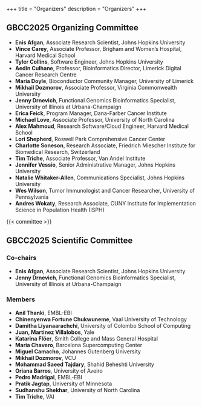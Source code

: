 +++
title = "Organizers"
description = "Organizers"
+++

## GBCC2025 Organizing Committee

- **Enis Afgan**, Associate Research Scientist, Johns Hopkins University
- **Vince Carey**, Associate Professor, Brigham and Women’s Hospital, Harvard Medical School
- **Tyler Collins**, Software Engineer, Johns Hopkins University
- **Aedin Culhane**, Professor, Bioinformatics Director, Limerick Digital Cancer Research Centre
- **Maria Doyle**, Bioconductor Community Manager, University of Limerick
- **Mikhail Dozmorov**, Associate Professor, Virginia Commonwealth University
- **Jenny Drnevich**, Functional Genomics Bioinformatics Specialist, University of Illinois at Urbana-Champaign
- **Erica Feick**, Program Manager, Dana-Farber Cancer Institute
- **Michael Love**, Associate Professor, University of North Carolina
- **Alex Mahmoud**, Research Software/Cloud Engineer, Harvard Medical School
- **Lori Shepherd**, Roswell Park Comprehensive Cancer Center
- **Charlotte Soneson**, Research Associate, Friedrich Miescher Institute for Biomedical Research, Switzerland
- **Tim Triche**, Associate Professor, Van Andel Institute
- **Jennifer Vessio**, Senior Administrative Manager, Johns Hopkins University
- **Natalie Whitaker-Allen**, Communications Specialist, Johns Hopkins University
- **Wes Wilson**, Tumor Immunologist and Cancer Researcher, University of Pennsylvania
- **Andres Wokaty**, Research Associate, CUNY Institute for Implementation Science in Population Health (ISPH)

{{< committee >}}

## GBCC2025 Scientific Committee

### Co-chairs

- **Enis Afgan**, Associate Research Scientist, Johns Hopkins University
- **Jenny Drnevich**, Functional Genomics Bioinformatics Specialist, University of Illinois at Urbana-Champaign

### Members

- **Anil Thanki**, EMBL-EBI
- **Chinenyenwa Fortune	Chukwuneme**, Vaal University of Technology
- **Damitha Liyanaarachchi**, University of Colombo School of Computing
- **Juan, Martinez Villalobos**, Yale
- **Katarina Flöer**, Smith College and Mass General Hospital
- **Maria Chavero**, Barcelona Supercomputing Center
- **Miguel Camacho**, Johannes Gutenberg University
- **Mikhail Dozmorov**, VCU
- **Mohammad Saeed Tajdary**, Shahid Beheshti University
- **Oriana Barros**, University of Aveiro
- **Pedro Madrigal**, EMBL-EBI
- **Pratik Jagtap**, University of Minnesota
- **Sudhanshu Shekhar**, University of North Carolina
- **Tim Triche**, VAI
